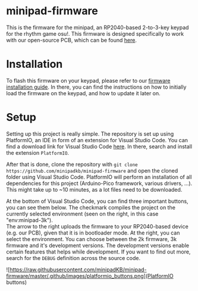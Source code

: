 # minipad-firmware

This is the firmware for the minipad, an RP2040-based 2-to-3-key keypad for the rhythm game osu!.
This firmware is designed specifically to work with our open-source PCB, which can be found [here](https://github.com/minipadkb/minipad).

# Installation

To flash this firmware on your keypad, please refer to our [firmware installation guide](https://minipad.minii.moe/docs/minipad/install-firmware). In there, you can find the instructions on how to initially load the firmware on the keypad, and how to update it later on.

# Setup

Setting up this project is really simple. The repository is set up using PlatformIO, an IDE in form of an extension for Visual Studio Code.
You can find a download link for Visual Studio Code [here](https://code.visualstudio.com/). In there, search and install the extension `PlatformIO`.

After that is done, clone the repository with `git clone https://github.com/minipadkb/minipad-firmware` and open the cloned folder using Visual Studio Code. PlatformIO will perform an installation of all dependencies for this project (Arduino-Pico framework, various drivers, ...). This might take up to ~10 minutes, as a lot files need to be downloaded.

At the bottom of Visual Studio Code, you can find three important buttons, you can see them below. The checkmark compiles the project on the currently selected environment (seen on the right, in this case "env:minipad-3k").</br>
The arrow to the right uploads the firmware to your RP2040-based device (e.g. our PCB), given that it is in bootloader mode. At the right, you can select the environment. You can choose between the 2k firmware, 3k firmware and it's development versions. The development versions enable certain features that helps while development. If you want to find out more, search for the `DEBUG` definition across the source code.

![https://raw.githubusercontent.com/minipadKB/minipad-firmware/master/.github/images/platformio_buttons.png](PlatformIO buttons)